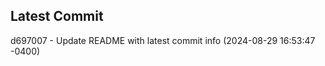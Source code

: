 
## Latest Commit
d697007 - Update README with latest commit info (2024-08-29 16:53:47 -0400) <Yunxi-Zhou>
